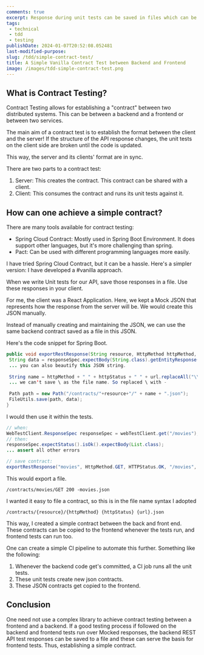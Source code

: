 ```yaml
---
comments: true
excerpt: Response during unit tests can be saved in files which can be used for Testing UI.
tags:
 - technical
 - tdd
 - testing
publishDate: 2024-01-07T20:52:08.052481
last-modified-purpose:
slug: /tdd/simple-contract-test/
title: A Simple Vanilla Contract Test between Backend and Frontend
image: /images/tdd-simple-contract-test.png
---
```


## What is Contract Testing?

Contract Testing allows for establishing a "contract" between two distributed systems. This can be between a backend and a frontend or between two services.

The main aim of a contract test is to establish the format between the client and the server! If the structure of the API response changes, the unit tests on the client side are broken until the code is updated.

This way, the server and its clients' format are in sync.

There are two parts to a contract test:

1. Server: This creates the contract. This contract can be shared with a client.
2. Client: This consumes the contract and runs its unit tests against it.

## How can one achieve a simple contract?

There are many tools available for contract testing:

- Spring Cloud Contract: Mostly used in Spring Boot Environment. It does support other languages, but it's more challenging than spring.
- Pact: Can be used with different programming languages more easily.

I have tried Spring Cloud Contract, but it can be a hassle. Here's a simpler version: I have developed a #vanilla approach.

When we write Unit tests for our API, save those responses in a file. Use these responses in your client.

For me, the client was a React Application. Here, we kept a Mock JSON that represents how the response from the server will be. We would create this JSON manually.

Instead of manually creating and maintaining the JSON, we can use the same backend contract saved as a file in this JSON.

Here's the code snippet for Spring Boot.

```java
public void exportRestResponse(String resource, HttpMethod httpMethod, HttpStatus httpStatus, String url, WebTestClient.Response responseSpec){
 String data = responseSpec.expectBody(String.class).getEntityResponse().getBody();
 ... you can also beautify this JSON string.
 
 String name = httpMethod + " " + httpStatus + " " + url.replaceAll("\\", "-");
 ... we can't save \ as the file name. So replaced \ with -
 
 Path path = new Path("/contracts/"+resource+"/" + name + ".json");
 FileUtils.save(path, data);
}
```

I would then use it within the tests.

```java
// when:
WebTestClient.ResponseSpec responseSpec = webTestClient.get("/movies");
// then:
responseSpec.expectStatus().isOk().expectBody(List.class);
... assert all other errors

// save contract:
exportRestResponse("movies", HttpMethod.GET, HTTPStatus.OK, "/movies", responseSpec);
```

This would export a file.

```
/contracts/movies/GET 200 -movies.json
```

I wanted it easy to file a contract, so this is in the file name syntax I adopted

```
/contracts/{resource}/{httpMethod} {httpStatus} {url}.json
```

This way, I created a simple contract between the back and front end. These contracts can be copied to the frontend whenever the tests run, and frontend tests can run too.

One can create a simple CI pipeline to automate this further. Something like the following:

1. Whenever the backend code get's committed, a CI job runs all the unit tests.
2. These unit tests create new json contracts.
3. These JSON contracts get copied to the frontend.

## Conclusion

One need not use a complex library to achieve contract testing between a frontend and a backend. If a good testing process if followed on the backend and frontend tests run over Mocked responses, the backend REST API test responses can be saved to a file and these can serve the basis for frontend tests. Thus, establishing a simple contract.
